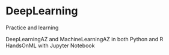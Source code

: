 # DeepLearning
Practice and learning

DeepLearningAZ and MachineLearningAZ in both Python and R   
HandsOnML with Jupyter Notebook
